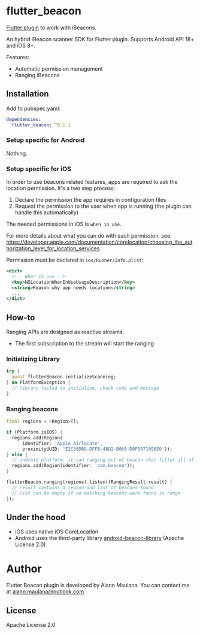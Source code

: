 # flutter_beacon

[Flutter plugin](https://pub.dartlang.org/packages/flutter_beacon/) to work with iBeacons.  

An hybrid iBeacon scanner SDK for Flutter plugin. Supports Android API 18+ and iOS 8+.

Features:

* Automatic permission management
* Ranging iBeacons  

## Installation

Add to pubspec.yaml:

```yaml
dependencies:
  flutter_beacon: ^0.1.1
```

### Setup specific for Android

Nothing.

### Setup specific for iOS

In order to use beacons related features, apps are required to ask the location permission. It's a two step process:

1. Declare the permission the app requires in configuration files
2. Request the permission to the user when app is running (the plugin can handle this automatically)

The needed permissions in iOS is `when in use`.

For more details about what you can do with each permission, see:  
https://developer.apple.com/documentation/corelocation/choosing_the_authorization_level_for_location_services

Permission must be declared in `ios/Runner/Info.plist`:

```xml
<dict>
  <!-- When in use -->
  <key>NSLocationWhenInUseUsageDescription</key>
  <string>Reason why app needs location</string>
  ...
</dict>
```

## How-to

Ranging APIs are designed as reactive streams.  

* The first subscription to the stream will start the ranging

### Initializing Library

```dart
try {
  await flutterBeacon.initializeScanning;
} on PlatformException {
  // library failed to initialize, check code and message
}
```

### Ranging beacons

```dart
final regions = <Region>[];

if (Platform.isIOS) {
  regions.add(Region(
      identifier: 'Apple Airlocate',
      proximityUUID: 'E2C56DB5-DFFB-48D2-B060-D0F5A71096E0'));
} else {
  // android platform, it can ranging out of beacon that filter all of Proximity UUID
  regions.add(Region(identifier: 'com.beacon'));
}

flutterBeacon.ranging(regions).listen((RangingResult result) {
  // result contains a region and list of beacons found
  // list can be empty if no matching beacons were found in range
});
```

## Under the hood

* iOS uses native iOS CoreLocation
* Android uses the third-party library [android-beacon-library](https://github.com/AltBeacon/android-beacon-library) (Apache License 2.0)

# Author

Flutter Beacon plugin is developed by Alann Maulana. You can contact me at <alann.maulana@outlook.com>.


## License

Apache License 2.0